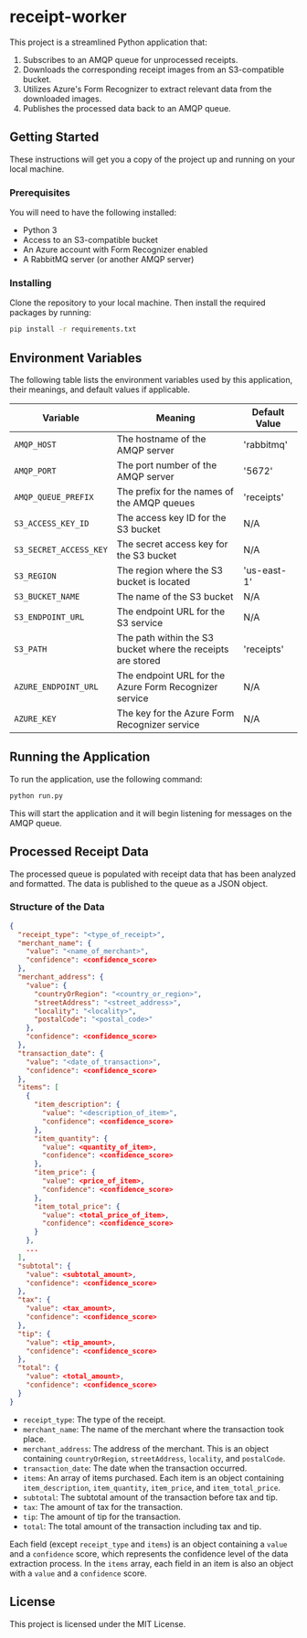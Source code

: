 # receipt-worker

This project is a streamlined Python application that:

1. Subscribes to an AMQP queue for unprocessed receipts.
2. Downloads the corresponding receipt images from an S3-compatible bucket.
3. Utilizes Azure's Form Recognizer to extract relevant data from the downloaded images.
4. Publishes the processed data back to an AMQP queue.

## Getting Started

These instructions will get you a copy of the project up and running on your local machine.

### Prerequisites

You will need to have the following installed:

- Python 3
- Access to an S3-compatible bucket
- An Azure account with Form Recognizer enabled
- A RabbitMQ server (or another AMQP server)

### Installing

Clone the repository to your local machine. Then install the required packages by running:

```bash
pip install -r requirements.txt
```

## Environment Variables

The following table lists the environment variables used by this application, their meanings, and default values if applicable.

| Variable | Meaning | Default Value |
| --- | --- | --- |
| `AMQP_HOST` | The hostname of the AMQP server | 'rabbitmq' |
| `AMQP_PORT` | The port number of the AMQP server | '5672' |
| `AMQP_QUEUE_PREFIX` | The prefix for the names of the AMQP queues | 'receipts' |
| `S3_ACCESS_KEY_ID` | The access key ID for the S3 bucket | N/A |
| `S3_SECRET_ACCESS_KEY` | The secret access key for the S3 bucket | N/A |
| `S3_REGION` | The region where the S3 bucket is located | 'us-east-1' |
| `S3_BUCKET_NAME` | The name of the S3 bucket | N/A |
| `S3_ENDPOINT_URL` | The endpoint URL for the S3 service | N/A |
| `S3_PATH` | The path within the S3 bucket where the receipts are stored | 'receipts' |
| `AZURE_ENDPOINT_URL` | The endpoint URL for the Azure Form Recognizer service | N/A |
| `AZURE_KEY` | The key for the Azure Form Recognizer service | N/A |

## Running the Application

To run the application, use the following command:

```bash
python run.py
```

This will start the application and it will begin listening for messages on the AMQP queue.

## Processed Receipt Data

The processed queue is populated with receipt data that has been analyzed and formatted. The data is published to the queue as a JSON object.

### Structure of the Data

```json
{
  "receipt_type": "<type_of_receipt>",
  "merchant_name": {
    "value": "<name_of_merchant>",
    "confidence": <confidence_score>
  },
  "merchant_address": {
    "value": {
      "countryOrRegion": "<country_or_region>",
      "streetAddress": "<street_address>",
      "locality": "<locality>",
      "postalCode": "<postal_code>"
    },
    "confidence": <confidence_score>
  },
  "transaction_date": {
    "value": "<date_of_transaction>",
    "confidence": <confidence_score>
  },
  "items": [
    {
      "item_description": {
        "value": "<description_of_item>",
        "confidence": <confidence_score>
      },
      "item_quantity": {
        "value": <quantity_of_item>,
        "confidence": <confidence_score>
      },
      "item_price": {
        "value": <price_of_item>,
        "confidence": <confidence_score>
      },
      "item_total_price": {
        "value": <total_price_of_item>,
        "confidence": <confidence_score>
      }
    },
    ...
  ],
  "subtotal": {
    "value": <subtotal_amount>,
    "confidence": <confidence_score>
  },
  "tax": {
    "value": <tax_amount>,
    "confidence": <confidence_score>
  },
  "tip": {
    "value": <tip_amount>,
    "confidence": <confidence_score>
  },
  "total": {
    "value": <total_amount>,
    "confidence": <confidence_score>
  }
}
```

- `receipt_type`: The type of the receipt.
- `merchant_name`: The name of the merchant where the transaction took place.
- `merchant_address`: The address of the merchant. This is an object containing `countryOrRegion`, `streetAddress`, `locality`, and `postalCode`.
- `transaction_date`: The date when the transaction occurred.
- `items`: An array of items purchased. Each item is an object containing `item_description`, `item_quantity`, `item_price`, and `item_total_price`.
- `subtotal`: The subtotal amount of the transaction before tax and tip.
- `tax`: The amount of tax for the transaction.
- `tip`: The amount of tip for the transaction.
- `total`: The total amount of the transaction including tax and tip.

Each field (except `receipt_type` and `items`) is an object containing a `value` and a `confidence` score, which represents the confidence level of the data extraction process. In the `items` array, each field in an item is also an object with a `value` and a `confidence` score.


## License

This project is licensed under the MIT License.
